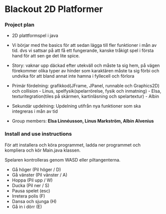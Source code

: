 # Blackout 2D Platformer

### Project plan
* 2D plattformspel i java
* Vi börjar med the basics för att sedan lägga till fler funktioner i mån av tid. dvs vi sattsar på att få ett fungerande, kanske tråkigt spel i första hand för att sen ge det lite spice. 
* Story: vaknar upp däckad efter utekväll och måste ta sig hem, på vägen förekommer olika typer av hinder som karaktären måste ta sig förbi och undvika för att bland annat inte hamna i fyllecell och förlora

* Primär fördelning: grafikkod(JFrame, JPanel, runnable och Graphics2D) och collision - Linus, spelfysik(spelarrörelse, fysik och inmatning) - Elsa, texturitegration(tiles på skärmen, kartinläsning och spelartextur) - Albin
* Sekundär updelning: Updelning utifrån nya funktioner som ska integreras i mån av tid

* Group members: **Elsa Linnéusson, Linus Markström, Albin Alvenius**

### Install and use instructions
För att installera och köra programmet, ladda ner programmet och kompliera och kör Main.java klassen.

Spelaren kontrolleras genom WASD eller piltangenterna. 
 - Gå höger (Pil höger / D)
 - Gå vänster (Pil vänster / A)
 - Hoppa (Pil upp / W)
 - Ducka (Pil ner / S)
 - Pausa spelet (esc)
 - Irretera polis (F)
 - Dansa och sjunga (H)
 - Gå in i dörr (E)

